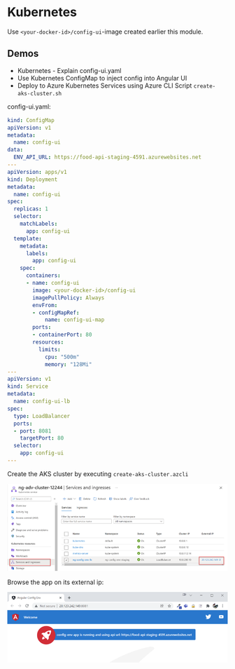 # Kubernetes

Use `<your-docker-id>/config-ui`-image created earlier this module.

## Demos

- Kubernetes - Explain config-ui.yaml
- Use Kubernetes ConfigMap to inject config into Angular UI
- Deploy to Azure Kubernetes Services using Azure CLI Script `create-aks-cluster.sh`

config-ui.yaml:
```yaml
kind: ConfigMap 
apiVersion: v1 
metadata:
  name: config-ui 
data:
  ENV_API_URL: https://food-api-staging-4591.azurewebsites.net
---
apiVersion: apps/v1
kind: Deployment
metadata:
  name: config-ui
spec:
  replicas: 1
  selector:
    matchLabels:
      app: config-ui
  template:
    metadata:
      labels:
        app: config-ui                 
    spec:
      containers:
      - name: config-ui
        image: <your-docker-id>/config-ui
        imagePullPolicy: Always
        envFrom:
        - configMapRef:
            name: config-ui-map
        ports:
        - containerPort: 80        
        resources:
          limits:            
            cpu: "500m"
            memory: "128Mi"
---
apiVersion: v1
kind: Service
metadata:
  name: config-ui-lb
spec:
  type: LoadBalancer
  ports:
  - port: 8081
    targetPort: 80
  selector:
    app: config-ui
---
```

Create the AKS cluster by executing `create-aks-cluster.azcli`

![cluster.png](_images/cluster.png)

Browse the app on its external ip:

![app.png](_images/app.png)